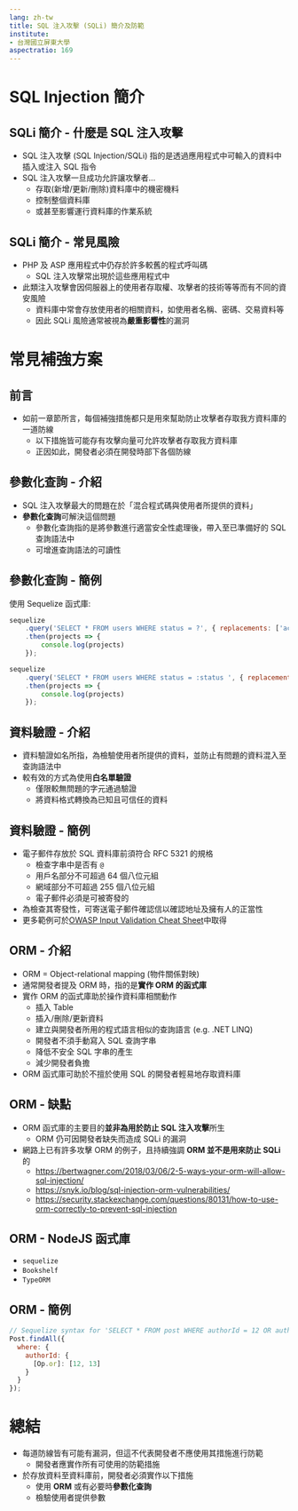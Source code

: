 ```yaml
---
lang: zh-tw
title: SQL 注入攻擊 (SQLi) 簡介及防範
institute:
- 台灣國立屏東大學
aspectratio: 169
---
```


# SQL Injection 簡介

## **SQLi 簡介** - 什麼是 SQL 注入攻擊

- SQL 注入攻擊 (SQL Injection/SQLi) 指的是透過應用程式中可輸入的資料中插入或注入 SQL 指令
- SQL 注入攻擊一旦成功允許讓攻擊者...
  - 存取(新增/更新/刪除)資料庫中的機密機料
  - 控制整個資料庫
  - 或甚至影響運行資料庫的作業系統

## **SQLi 簡介** - 常見風險

- PHP 及 ASP 應用程式中仍存於許多較舊的程式呼叫碼
  - SQL 注入攻擊常出現於這些應用程式中
- 此類注入攻擊會因伺服器上的使用者存取權、攻擊者的技術等等而有不同的資安風險
  - 資料庫中常會存放使用者的相關資料，如使用者名稱、密碼、交易資料等
  - 因此 SQLi 風險通常被視為**嚴重影響性**的漏洞

# 常見補強方案

## 前言

- 如前一章節所言，每個補強措施都只是用來幫助防止攻擊者存取我方資料庫的一道防線
  - 以下措施皆可能存有攻擊向量可允許攻擊者存取我方資料庫
  - 正因如此，開發者必須在開發時部下各個防線

## **參數化查詢** - 介紹

- SQL 注入攻擊最大的問題在於「混合程式碼與使用者所提供的資料」
- **參數化查詢**可解決這個問題
  - 參數化查詢指的是將參數進行適當安全性處理後，帶入至已準備好的 SQL 查詢語法中
  - 可增進查詢語法的可讀性

## **參數化查詢** - 簡例

使用 Sequelize 函式庫:

```js
sequelize
    .query('SELECT * FROM users WHERE status = ?', { replacements: ['active'], type: sequelize.QueryTypes.SELECT })
    .then(projects => {
        console.log(projects)
    });
```
```js
sequelize
    .query('SELECT * FROM users WHERE status = :status ', { replacements: { status: 'active' }, type: sequelize.QueryTypes.SELECT })
    .then(projects => {
        console.log(projects)
    });
```

## **資料驗證** - 介紹

- 資料驗證如名所指，為檢驗使用者所提供的資料，並防止有問題的資料混入至查詢語法中
- 較有效的方式為使用**白名單驗證**
  - 僅限較無問題的字元通過驗證
  - 將資料格式轉換為已知且可信任的資料

## **資料驗證** - 簡例

- 電子郵件存放於 SQL 資料庫前須符合 RFC 5321 的規格
  - 檢查字串中是否有 `@`
  - 用戶名部分不可超過 64 個八位元組
  - 網域部分不可超過 255 個八位元組
  - 電子郵件必須是可被寄發的
- 為檢查其寄發性，可寄送電子郵件確認信以確認地址及擁有人的正當性
- 更多範例可於[OWASP Input Validation Cheat Sheet](https://cheatsheetseries.owasp.org/cheatsheets/Input_Validation_Cheat_Sheet.html)中取得

## **ORM** - 介紹

- ORM = Object-relational mapping (物件關係對映)
- 通常開發者提及 ORM 時，指的是**實作 ORM 的函式庫**
- 實作 ORM 的函式庫助於操作資料庫相關動作
  - 插入 Table
  - 插入/刪除/更新資料
  - 建立與開發者所用的程式語言相似的查詢語言 (e.g. .NET LINQ)
  - 開發者不須手動寫入 SQL 查詢字串
  - 降低不安全 SQL 字串的產生
  - 減少開發者負擔
- ORM 函式庫可助於不擅於使用 SQL 的開發者輕易地存取資料庫

## **ORM** - 缺點

- ORM 函式庫的主要目的**並非為用於防止 SQL 注入攻擊**所生
  - ORM 仍可因開發者缺失而造成 SQLi 的漏洞
- 網路上已有許多攻擊 ORM 的例子，且持續強調 **ORM 並不是用來防止 SQLi** 的
  - https://bertwagner.com/2018/03/06/2-5-ways-your-orm-will-allow-sql-injection/
  - https://snyk.io/blog/sql-injection-orm-vulnerabilities/
  - https://security.stackexchange.com/questions/80131/how-to-use-orm-correctly-to-prevent-sql-injection

## **ORM** - NodeJS 函式庫

- `sequelize`
- `Bookshelf`
- `TypeORM`

## **ORM** - 簡例

```js
// Sequelize syntax for 'SELECT * FROM post WHERE authorId = 12 OR authorId = 13;'
Post.findAll({
  where: {
    authorId: {
      [Op.or]: [12, 13]
    }
  }
});
```

# 總結

- 每道防線皆有可能有漏洞，但這不代表開發者不應使用其措施進行防範
  - 開發者應實作所有可使用的防範措施
- 於存放資料至資料庫前，開發者必須實作以下措施
  - 使用 **ORM** 或有必要時**參數化查詢**
  - 檢驗使用者提供參數